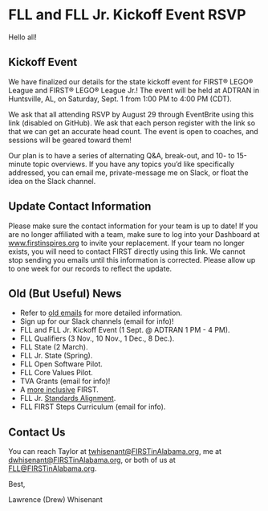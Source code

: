 # FLL and FLL Jr. Kickoff Event RSVP

Hello all!

## Kickoff Event
We have finalized our details for the state kickoff event for FIRST® LEGO® League and FIRST® LEGO® League Jr.! 
The event will be held at ADTRAN in Huntsville, AL, on Saturday, Sept. 1 from 1:00 PM to 4:00 PM (CDT).

We ask that all attending RSVP by August 29 through EventBrite using this link (disabled on GitHub). 
We ask that each person register with the link so that we can get an accurate head count. 
The event is open to coaches, and sessions will be geared toward them!

Our plan is to have a series of alternating Q&A, break-out, and 10- to 15-minute topic overviews. 
If you have any topics you’d like specifically addressed, you can email me, private-message me on Slack, or float the idea on the Slack channel.

## Update Contact Information
Please make sure the contact information for your team is up to date! 
If you are no longer affiliated with a team, make sure to log into your Dashboard at www.firstinspires.org to invite your replacement. 
If your team no longer exists, you will need to contact FIRST directly using this link. 
We cannot stop sending you emails until this information is corrected. 
Please allow up to one week for our records to reflect the update.

## Old (But Useful) News
* Refer to [old emails](https://github.com/drewwhis/first-in-alabama/tree/master/2018_2019/email_blasts) for more detailed information.
* Sign up for our Slack channels (email for info)!
* FLL and FLL Jr. Kickoff Event (1 Sept. @ ADTRAN 1 PM - 4 PM).
* FLL Qualifiers (3 Nov., 10 Nov., 1 Dec., 8 Dec.).
* FLL State (2 March).
* FLL Jr. State (Spring).
* FLL Open Software Pilot.
* FLL Core Values Pilot.
* TVA Grants (email for info)!
* A [more inclusive](https://www.firstinspires.org/about/diversityinclusion?utm_source=partner-blast&utm_medium=flljr&utm_campaign=edi-training-019) FIRST.
* FLL Jr. [Standards Alignment](https://www.firstinspires.org/resource-library/flljr/standard-alignment-map).
* FLL FIRST Steps Curriculum (email for info).

## Contact Us
You can reach Taylor at twhisenant@FIRSTinAlabama.org, me at dwhisenant@FIRSTinAlabama.org, or both of us at FLL@FIRSTinAlabama.org.

Best,

Lawrence (Drew) Whisenant
